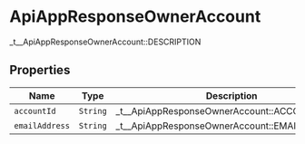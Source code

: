 

# ApiAppResponseOwnerAccount

_t__ApiAppResponseOwnerAccount::DESCRIPTION

## Properties

| Name | Type | Description | Notes |
|------------ | ------------- | ------------- | -------------|
| `accountId` | ```String``` |  _t__ApiAppResponseOwnerAccount::ACCOUNT_ID  |  |
| `emailAddress` | ```String``` |  _t__ApiAppResponseOwnerAccount::EMAIL_ADDRESS  |  |



